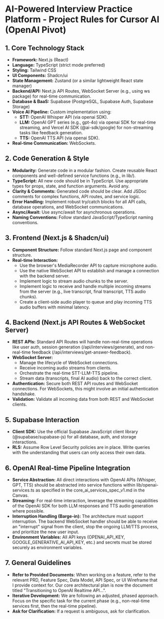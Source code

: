 # **AI-Powered Interview Practice Platform \- Project Rules for Cursor AI (OpenAI Pivot)**

## **1\. Core Technology Stack**

- **Framework:** Next.js (React)
- **Language:** TypeScript (strict mode preferred)
- **Styling:** Tailwind CSS
- **UI Components:** Shadcn/ui
- **State Management:** Zustand (or a similar lightweight React state manager)
- **Backend/API:** Next.js API Routes, WebSocket Server (e.g., using ws package) for real-time communication.
- **Database & BaaS:** Supabase (PostgreSQL, Supabase Auth, Supabase Storage)
- **Voice AI Pipeline:** Custom implementation using:
  - **STT:** OpenAI Whisper API (via openai SDK).
  - **LLM:** OpenAI GPT series (e.g., gpt-4o) via openai SDK for real-time streaming, and Vercel AI SDK (@ai-sdk/google) for non-streaming tasks like feedback generation.
  - **TTS:** OpenAI TTS API (via openai SDK).
- **Real-time Communication:** WebSockets.

## **2\. Code Generation & Style**

- **Modularity:** Generate code in a modular fashion. Create reusable React components and well-defined service functions (e.g., in lib/).
- **TypeScript:** All new code should be in TypeScript. Use appropriate types for props, state, and function arguments. Avoid any.
- **Clarity & Comments:** Generated code should be clear. Add JSDoc comments for complex functions, API routes, and service logic.
- **Error Handling:** Implement robust try/catch blocks for all API calls, database operations, and WebSocket communications.
- **Async/Await:** Use async/await for asynchronous operations.
- **Naming Conventions:** Follow standard JavaScript/TypeScript naming conventions.

## **3\. Frontend (Next.js & Shadcn/ui)**

- **Component Structure:** Follow standard Next.js page and component structure.
- **Real-time Interaction:**
  - Use the browser's MediaRecorder API to capture microphone audio.
  - Use the native WebSocket API to establish and manage a connection with the backend server.
  - Implement logic to stream audio chunks to the server.
  - Implement logic to receive and handle multiple incoming streams from the server (e.g., live transcript, final transcript, TTS audio chunks).
  - Create a client-side audio player to queue and play incoming TTS audio buffers with minimal latency.

## **4\. Backend (Next.js API Routes & WebSocket Server)**

- **REST APIs:** Standard API Routes will handle non-real-time operations like user auth, session generation (/api/interviews/generate), and non-real-time feedback (/api/interviews/get-answer-feedback).
- **WebSocket Server:**
  - Manage the lifecycle of WebSocket connections.
  - Receive incoming audio streams from clients.
  - Orchestrate the real-time STT-LLM-TTS pipeline.
  - Stream data (transcripts, final AI audio) back to the correct client.
- **Authentication:** Secure both REST API routes and WebSocket connections. For WebSockets, this might involve an initial authentication handshake.
- **Validation:** Validate all incoming data from both REST and WebSocket clients.

## **5\. Supabase Interaction**

- **Client SDK:** Use the official Supabase JavaScript client library (@supabase/supabase-js) for all database, auth, and storage interactions.
- **RLS:** Assume Row Level Security policies are in place. Write queries with the understanding that users can only access their own data.

## **6\. OpenAI Real-time Pipeline Integration**

- **Service Abstraction:** All direct interactions with OpenAI APIs (Whisper, GPT, TTS) should be abstracted into service functions within lib/openai-services.ts as specified in the core_ai_services_spec_v1.md in the Canvas.
- **Streaming:** For real-time interaction, leverage the streaming capabilities of the OpenAI SDK for both LLM responses and TTS audio generation where possible.
- **Interruption Handling (Barge-in):** The architecture must support interruption. The backend WebSocket handler should be able to receive an "interrupt" signal from the client, stop the ongoing LLM/TTS process, and prioritize the new user input.
- **Environment Variables:** All API keys (OPENAI_API_KEY, GOOGLE_GENERATIVE_AI_API_KEY, etc.) and secrets must be stored securely as environment variables.

## **7\. General Guidelines**

- **Refer to Provided Documents:** When working on a feature, refer to the relevant PRD, Feature Spec, Data Model, API Spec, or UI Wireframe that I provide context for. Our core architectural plan is now the document titled "Transitioning to OpenAI Realtime API...".
- **Iterative Development:** We are following an adjusted, phased approach. Focus on the specific task for the current phase (e.g., non-real-time services first, then the real-time pipeline).
- **Ask for Clarification:** If a request is ambiguous, ask for clarification.
